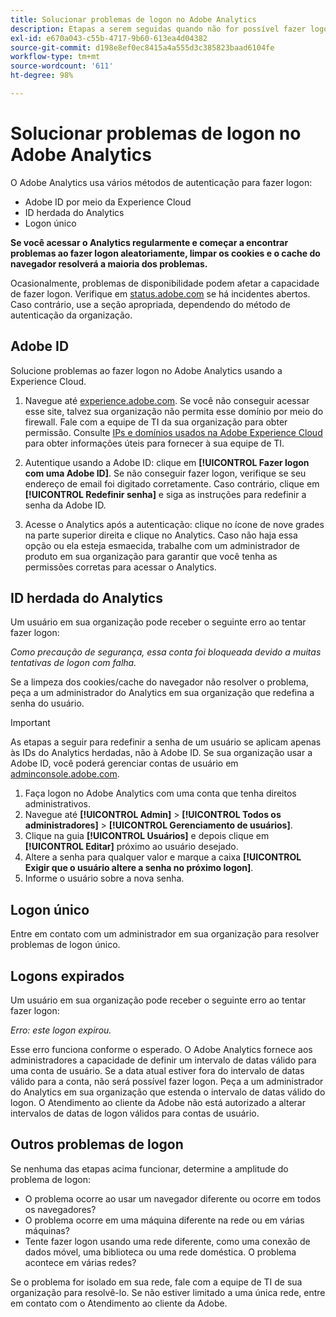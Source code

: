 ```yaml
---
title: Solucionar problemas de logon no Adobe Analytics
description: Etapas a serem seguidas quando não for possível fazer logon no Adobe Analytics.
exl-id: e670a043-c55b-4717-9b60-613ea4d04382
source-git-commit: d198e8ef0ec8415a4a555d3c385823baad6104fe
workflow-type: tm+mt
source-wordcount: '611'
ht-degree: 98%

---
```


# Solucionar problemas de logon no Adobe Analytics

O Adobe Analytics usa vários métodos de autenticação para fazer logon:

* Adobe ID por meio da Experience Cloud
* ID herdada do Analytics
* Logon único

**Se você acessar o Analytics regularmente e começar a encontrar problemas ao fazer logon aleatoriamente, limpar os cookies e o cache do navegador resolverá a maioria dos problemas.**

Ocasionalmente, problemas de disponibilidade podem afetar a capacidade de fazer logon. Verifique em [status.adobe.com](https://status.adobe.com) se há incidentes abertos. Caso contrário, use a seção apropriada, dependendo do método de autenticação da organização.

## Adobe ID

Solucione problemas ao fazer logon no Adobe Analytics usando a Experience Cloud.

1. Navegue até [experience.adobe.com](https://experience.adobe.com). Se você não conseguir acessar esse site, talvez sua organização não permita esse domínio por meio do firewall. Fale com a equipe de TI da sua organização para obter permissão. Consulte [IPs e domínios usados na Adobe Experience Cloud](https://helpx.adobe.com/br/analytics/kb/adobe-ip-addresses.html) para obter informações úteis para fornecer à sua equipe de TI.

2. Autentique usando a Adobe ID: clique em **[!UICONTROL Fazer logon com uma Adobe ID]**. Se não conseguir fazer logon, verifique se seu endereço de email foi digitado corretamente. Caso contrário, clique em **[!UICONTROL Redefinir senha]** e siga as instruções para redefinir a senha da Adobe ID.

3. Acesse o Analytics após a autenticação: clique no ícone de nove grades na parte superior direita e clique no Analytics. Caso não haja essa opção ou ela esteja esmaecida, trabalhe com um administrador de produto em sua organização para garantir que você tenha as permissões corretas para acessar o Analytics.

## ID herdada do Analytics

Um usuário em sua organização pode receber o seguinte erro ao tentar fazer logon:

*Como precaução de segurança, essa conta foi bloqueada devido a muitas tentativas de logon com falha.*

Se a limpeza dos cookies/cache do navegador não resolver o problema, peça a um administrador do Analytics em sua organização que redefina a senha do usuário.

>[!IMPORTANT]
>
>As etapas a seguir para redefinir a senha de um usuário se aplicam apenas às IDs do Analytics herdadas, não à Adobe ID. Se sua organização usar a Adobe ID, você poderá gerenciar contas de usuário em [adminconsole.adobe.com](https://adminconsole.adobe.com).

1. Faça logon no Adobe Analytics com uma conta que tenha direitos administrativos.
2. Navegue até **[!UICONTROL Admin]** > **[!UICONTROL Todos os administradores]** > **[!UICONTROL Gerenciamento de usuários]**.
3. Clique na guia **[!UICONTROL Usuários]** e depois clique em **[!UICONTROL Editar]** próximo ao usuário desejado.
4. Altere a senha para qualquer valor e marque a caixa **[!UICONTROL Exigir que o usuário altere a senha no próximo logon]**.
5. Informe o usuário sobre a nova senha.

## Logon único

Entre em contato com um administrador em sua organização para resolver problemas de logon único.

## Logons expirados

Um usuário em sua organização pode receber o seguinte erro ao tentar fazer logon:

*Erro: este logon expirou.*

Esse erro funciona conforme o esperado. O Adobe Analytics fornece aos administradores a capacidade de definir um intervalo de datas válido para uma conta de usuário. Se a data atual estiver fora do intervalo de datas válido para a conta, não será possível fazer logon. Peça a um administrador do Analytics em sua organização que estenda o intervalo de datas válido do logon. O Atendimento ao cliente da Adobe não está autorizado a alterar intervalos de datas de logon válidos para contas de usuário.

## Outros problemas de logon

Se nenhuma das etapas acima funcionar, determine a amplitude do problema de logon:

* O problema ocorre ao usar um navegador diferente ou ocorre em todos os navegadores?
* O problema ocorre em uma máquina diferente na rede ou em várias máquinas?
* Tente fazer logon usando uma rede diferente, como uma conexão de dados móvel, uma biblioteca ou uma rede doméstica. O problema acontece em várias redes?

Se o problema for isolado em sua rede, fale com a equipe de TI de sua organização para resolvê-lo. Se não estiver limitado a uma única rede, entre em contato com o Atendimento ao cliente da Adobe.

